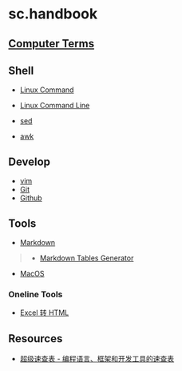 # sc.handbook

## [Computer Terms](terms/README.smd)

## Shell
* [Linux Command](CMD/README.md)
* [Linux Command Line](CMD-line/README.md)

* [sed](/CMD/file&text/sed.md)
* [awk](/CMD/file&text/awk.md)

## Develop
* [vim](dev/vim.md)
* [Git](dev/Git.md)
* [Github](dev/Github.md)

## Tools
* [Markdown]()
> * [Markdown Tables Generator](http://www.tablesgenerator.com/markdown_tables)
* [MacOS](tools/MacOS.md)

### Oneline Tools
* [Excel 转 HTML](http://www.docpe.com/excel/excel-to-html.aspx)

## Resources
* [超级速查表 - 编程语言、框架和开发工具的速查表](https://github.com/skywind3000/awesome-cheatsheets)